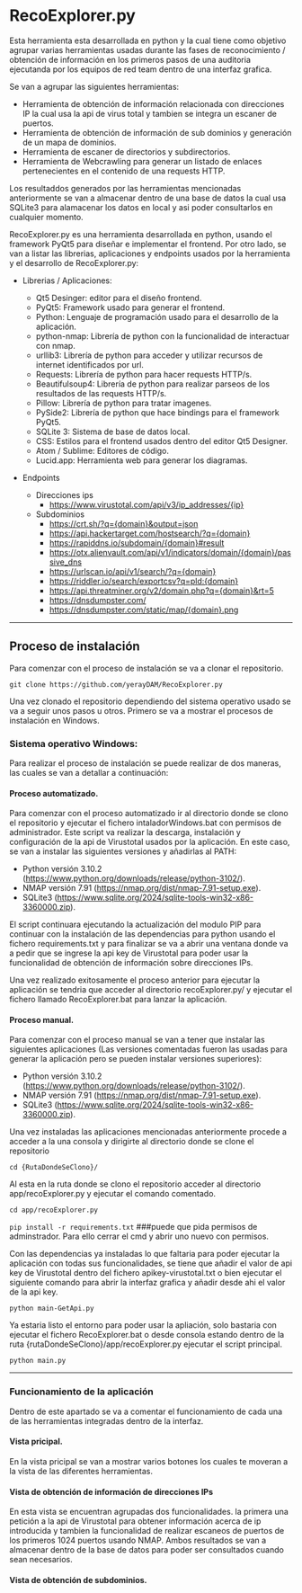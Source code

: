 # RecoExplorer.py
Esta herramienta esta desarrollada en python y la cual tiene como objetivo agrupar varias herramientas usadas durante las fases de reconocimiento / obtención de información en los primeros pasos de una auditoria ejecutanda por los equipos de red team dentro de una interfaz grafica. 

Se van a agrupar las siguientes herramientas:
  - Herramienta de obtención de información relacionada con direcciones IP la cual usa la api de virus total y tambien se integra un escaner de puertos.
  - Herramienta de obtención de información de sub dominios y generación de un mapa de dominios.
  - Herramienta de escaner de directorios y subdirectorios.
  - Herramienta de Webcrawling para generar un listado de enlaces pertenecientes en el contenido de una requests HTTP.

Los resultaddos generados por las herramientas mencionadas anteriormente se van a almacenar dentro de una base de datos la cual usa SQLite3 para alamacenar los datos en local y asi poder consultarlos en cualquier momento.

RecoExplorer.py es una herramienta desarrollada en python, usando el framework PyQt5 para diseñar e implementar el frontend. Por otro lado, se van a listar las librerias, aplicaciones y endpoints usados por la herramienta y el desarrollo de RecoExplorer.py:
- Librerias / Aplicaciones:
  - Qt5 Desinger: editor para el diseño frontend.
  - PyQt5: Framework usado para generar el frontend.
  - Python: Lenguaje de programación usado para el desarrollo de la aplicación.
  - python-nmap: Librería de python con la funcionalidad de interactuar con nmap.
  - urllib3: Librería de python para acceder y utilizar recursos de internet identificados por url.
  - Requests: Librería de python para hacer requests HTTP/s.
  - Beautifulsoup4: Librería de python para realizar parseos de los resultados de las requests HTTP/s.
  - Pillow: Librería de python para tratar imagenes.
  - PySide2: Librería de python que hace bindings para el framework PyQt5.
  - SQLite 3: Sistema de base de datos local.
  - CSS: Estilos para el frontend usados dentro del editor Qt5 Designer.
  - Atom / Sublime: Editores de código.
  - Lucid.app: Herramienta web para generar los diagramas.

- Endpoints  
  - Direcciones ips  
	 - https://www.virustotal.com/api/v3/ip_addresses/{ip}  
  - Subdominios  
	- https://crt.sh/?q={domain}&output=json  
	- https://api.hackertarget.com/hostsearch/?q={domain}  
	- https://rapiddns.io/subdomain/{domain}#result  
	- https://otx.alienvault.com/api/v1/indicators/domain/{domain}/passive_dns  
	- https://urlscan.io/api/v1/search/?q={domain}  
	- https://riddler.io/search/exportcsv?q=pld:{domain}  
	- https://api.threatminer.org/v2/domain.php?q={domain}&rt=5  
	- https://dnsdumpster.com/  
	- https://dnsdumpster.com/static/map/{domain}.png  
---
## Proceso de instalación
Para comenzar con el proceso de instalación se va a clonar el repositorio.

`git clone https://github.com/yerayDAM/RecoExplorer.py`

Una vez clonado el repositorio dependiendo del sistema operativo usado se va a seguir unos pasos u otros. Primero se va a mostrar el procesos de instalación en Windows.

### Sistema operativo Windows:
Para realizar el proceso de instalación se puede realizar de dos maneras, las cuales se van a detallar a continuación:

#### Proceso automatizado.
Para comenzar con el proceso automatizado ir al directorio donde se clono el repositorio y ejecutar el fichero intaladorWindows.bat con permisos de administrador. Este script va realizar la descarga, instalación y configuración de la api de Virustotal usados por la aplicación. En este caso, se van a instalar las siguientes versiones y añadirlas al PATH:
  - Python versión 3.10.2 (https://www.python.org/downloads/release/python-3102/).
  - NMAP versión 7.91 (https://nmap.org/dist/nmap-7.91-setup.exe).
  - SQLite3 (https://www.sqlite.org/2024/sqlite-tools-win32-x86-3360000.zip).

El script continuara ejecutando la actualización del modulo PIP para continuar con la instalación de las dependencias para python usando el fichero requirements.txt y para finalizar se va a abrir una ventana donde va a pedir que se ingrese la api key de Virustotal para poder usar la funcionalidad de obtención de información sobre direcciones IPs.

Una vez realizado exitosamente el proceso anterior para ejecutar la aplicación se tendria que acceder al directorio recoExplorer.py/ y ejecutar el fichero llamado RecoExplorer.bat para lanzar la aplicación.

#### Proceso manual.
Para comenzar con el proceso manual se van a tener que instalar las siguientes aplicaciones (Las versiones comentadas fueron las usadas para generar la aplicación pero se pueden instalar versiones superiores):
  - Python versión 3.10.2 (https://www.python.org/downloads/release/python-3102/).
  - NMAP versión 7.91 (https://nmap.org/dist/nmap-7.91-setup.exe).
  - SQLite3 (https://www.sqlite.org/2024/sqlite-tools-win32-x86-3360000.zip).

Una vez instaladas las aplicaciones mencionadas anteriormente procede a acceder a la una consola y dirigirte al directorio donde se clone el repositorio 

`cd {RutaDondeSeClono}/`

Al esta en la ruta donde se clono el repositorio acceder al directorio app/recoExplorer.py y ejecutar el comando comentado.

`cd app/recoExplorer.py`

`pip install -r requirements.txt` ###puede que pida permisos de adminstrador. Para ello cerrar el cmd y abrir uno nuevo con permisos.

Con las dependencias ya instaladas lo que faltaria para poder ejecutar la aplicación con todas sus funcionalidades, se tiene que añadir el valor de api key de Virustotal dentro del fichero apikey-virustotal.txt o bien ejecutar el siguiente comando para abrir la interfaz grafica y añadir desde ahi el valor de la api key.

`python main-GetApi.py`

Ya estaria listo el entorno para poder usar la apliación, solo bastaria con ejecutar el fichero RecoExplorer.bat o desde consola estando dentro de la ruta {rutaDondeSeClono}/app/recoExplorer.py ejecutar el script principal.

`python main.py`

---

### Funcionamiento de la aplicación
Dentro de este apartado se va a comentar el funcionamiento de cada una de las herramientas integradas dentro de la interfaz.

#### Vista pricipal.
En la vista pricipal se van a mostrar varios botones los cuales te moveran a la vista de las diferentes herramientas.

#### Vista de obtención de información de direcciones IPs
En esta vista se encuentran agrupadas dos funcionalidades. la primera una petición a la api de Virustotal para obtener información acerca de ip introducida y tambien la funcionalidad de realizar escaneos de puertos de los primeros 1024 puertos usando NMAP. Ambos resultados se van a almacenar dentro de la base de datos para poder ser consultados cuando sean necesarios.

#### Vista de obtención de subdominios.


